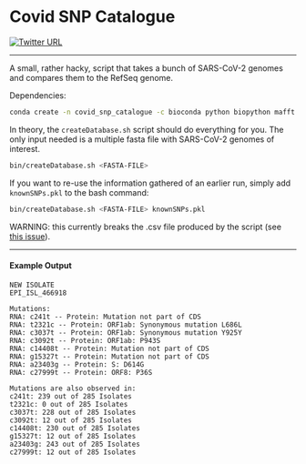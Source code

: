 # Covid SNP Catalogue
[![Twitter URL](https://img.shields.io/twitter/url/https/twitter.com/klamkiewicz?label=%40klamkiewicz&style=social)](https://twitter.com/klamkiewicz)
***

A small, rather hacky, script that takes a bunch of SARS-CoV-2 genomes and compares them to the RefSeq genome.

Dependencies:
```bash
conda create -n covid_snp_catalogue -c bioconda python biopython mafft && conda activate covid_snp_catalogue
```

In theory, the `createDatabase.sh` script should do everything for you. 
The only input needed is a multiple fasta file with SARS-CoV-2 genomes of interest.

```bash
bin/createDatabase.sh <FASTA-FILE>
```

If you want to re-use the information gathered of an earlier run, simply add `knownSNPs.pkl` to the bash command:


```bash
bin/createDatabase.sh <FASTA-FILE> knownSNPs.pkl
```

WARNING: this currently breaks the .csv file produced by the script (see [this issue](https://github.com/klamkiew/covid_snp_catalogue/issues/1)).


***

#### Example Output

```
NEW ISOLATE
EPI_ISL_466918

Mutations:
RNA: c241t -- Protein: Mutation not part of CDS
RNA: t2321c -- Protein: ORF1ab: Synonymous mutation L686L
RNA: c3037t -- Protein: ORF1ab: Synonymous mutation Y925Y
RNA: c3092t -- Protein: ORF1ab: P943S
RNA: c14408t -- Protein: Mutation not part of CDS
RNA: g15327t -- Protein: Mutation not part of CDS
RNA: a23403g -- Protein: S: D614G
RNA: c27999t -- Protein: ORF8: P36S

Mutations are also observed in:
c241t: 239 out of 285 Isolates
t2321c: 0 out of 285 Isolates
c3037t: 228 out of 285 Isolates
c3092t: 12 out of 285 Isolates
c14408t: 230 out of 285 Isolates
g15327t: 12 out of 285 Isolates
a23403g: 243 out of 285 Isolates
c27999t: 12 out of 285 Isolates

```
